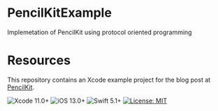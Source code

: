 # PencilKitExample
Implemetation of PencilKit using protocol oriented programming  


# Resources
This repository contains an Xcode example project for the blog post at [PencilKit](https://medium.com/@yoellev8/).

![Xcode 11.0+](https://img.shields.io/badge/Xcode-11.0%2B-blue.svg)
![iOS 13.0+](https://img.shields.io/badge/iOS-13.0%2B-blue.svg)
![Swift 5.1+](https://img.shields.io/badge/Swift-5.1%2B-orange.svg)
[![License: MIT](https://img.shields.io/badge/License-MIT-yellow.svg)](https://opensource.org/licenses/MIT)
